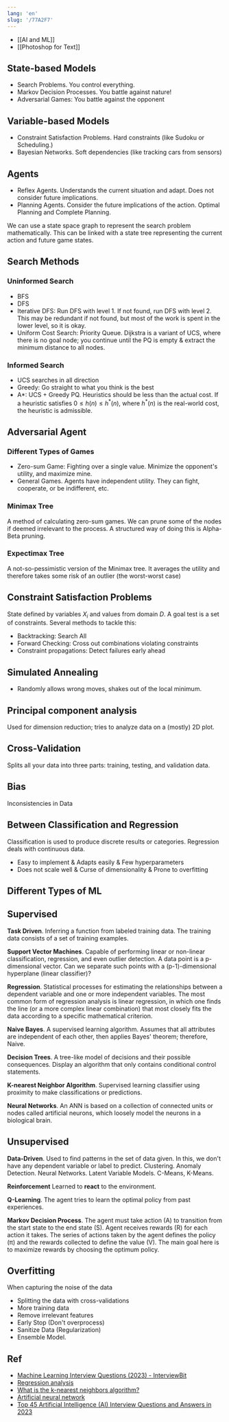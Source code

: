 ```yaml
---
lang: 'en'
slug: '/77A2F7'
---
```


- [[AI and ML]]
- [[Photoshop for Text]]

## State-based Models

- Search Problems. You control everything.
- Markov Decision Processes. You battle against nature!
- Adversarial Games: You battle against the opponent

## Variable-based Models

- Constraint Satisfaction Problems. Hard constraints (like Sudoku or Scheduling.)
- Bayesian Networks. Soft dependencies (like tracking cars from sensors)

## Agents

- Reflex Agents. Understands the current situation and adapt. Does not consider future implications.
- Planning Agents. Consider the future implications of the action. Optimal Planning and Complete Planning.

We can use a state space graph to represent the search problem mathematically. This can be linked with a state tree representing the current action and future game states.

## Search Methods

### Uninformed Search

- BFS
- DFS
- Iterative DFS: Run DFS with level 1. If not found, run DFS with level 2. This may be redundant if not found, but most of the work is spent in the lower level, so it is okay.
- Uniform Cost Search: Priority Queue. Dijkstra is a variant of UCS, where there is no goal node; you continue until the PQ is empty & extract the minimum distance to all nodes.

### Informed Search

- UCS searches in all direction
- Greedy: Go straight to what you think is the best
- A\*: UCS + Greedy PQ. Heuristics should be less than the actual cost. If a heuristic satisfies $0 \leq h(n) \leq h ^{\ast} (n)$, where $h^{\ast}(n)$ is the real-world cost, the heuristic is admissible.

## Adversarial Agent

### Different Types of Games

- Zero-sum Game: Fighting over a single value. Minimize the opponent's utility, and maximize mine.
- General Games. Agents have independent utility. They can fight, cooperate, or be indifferent, etc.

### Minimax Tree

A method of calculating zero-sum games.
We can prune some of the nodes if deemed irrelevant to the process.
A structured way of doing this is Alpha-Beta pruning.

### Expectimax Tree

A not-so-pessimistic version of the Minimax tree.
It averages the utility and therefore takes some risk of an outlier (the worst-worst case)

## Constraint Satisfaction Problems

State defined by variables $X_i$ and values from domain $D$.
A goal test is a set of constraints.
Several methods to tackle this:

- Backtracking: Search All
- Forward Checking: Cross out combinations violating constraints
- Constraint propagations: Detect failures early ahead

## Simulated Annealing

- Randomly allows wrong moves, shakes out of the local minimum.

## Principal component analysis

Used for dimension reduction; tries to analyze data on a (mostly) 2D plot.

## Cross-Validation

Splits all your data into three parts: training, testing, and validation data.

## Bias

Inconsistencies in Data

## Between Classification and Regression

Classification is used to produce discrete results or categories.
Regression deals with continuous data.

- Easy to implement & Adapts easily & Few hyperparameters
- Does not scale well & Curse of dimensionality & Prone to overfitting

## Different Types of ML

## Supervised

**Task Driven**.
Inferring a function from labeled training data.
The training data consists of a set of training examples.

**Support Vector Machines**.
Capable of performing linear or non-linear classification, regression, and even outlier detection.
A data point is a p-dimensional vector.
Can we separate such points with a (p-1)-dimensional hyperplane (linear classifier)?

**Regression**.
Statistical processes for estimating the relationships between a dependent variable and one or more independent variables.
The most common form of regression analysis is linear regression, in which one finds the line (or a more complex linear combination) that most closely fits the data according to a specific mathematical criterion.

**Naive Bayes**.
A supervised learning algorithm.
Assumes that all attributes are independent of each other,
then applies Bayes' theorem; therefore, Naive.

**Decision Trees**.
A tree-like model of decisions and their possible consequences.
Display an algorithm that only contains conditional control statements.

**K-nearest Neighbor Algorithm**.
Supervised learning classifier using proximity to make classifications or predictions.

**Neural Networks**.
An ANN is based on a collection of connected units or nodes called artificial neurons, which loosely model the neurons in a biological brain.

## Unsupervised

**Data-Driven**.
Used to find patterns in the set of data given.
In this, we don't have any dependent variable or label to predict.
Clustering.
Anomaly Detection.
Neural Networks.
Latent Variable Models.
C-Means, K-Means.

**Reinforcement**
Learned to **react** to the environment.

**Q-Learning**.
The agent tries to learn the optimal policy from past experiences.

**Markov Decision Process**.
The agent must take action (A)
to transition from the start state to the end state (S).
Agent receives rewards (R) for each action it takes.
The series of actions taken by the agent defines the policy (π) and the rewards collected to define the value (V).
The main goal here is to maximize rewards by choosing the optimum policy.

## Overfitting

When capturing the noise of the data

- Splitting the data with cross-validations
- More training data
- Remove irrelevant features
- Early Stop (Don't overprocess)
- Sanitize Data (Regularization)
- Ensemble Model.

## Ref

- [Machine Learning Interview Questions (2023) - InterviewBit](https://www.interviewbit.com/machine-learning-interview-questions/#why-machine-learning-was-introduced)
- [Regression analysis](https://en.wikipedia.org/wiki/Regression_analysis)
- [What is the k-nearest neighbors algorithm?](https://www.ibm.com/topics/knn)
- [Artificial neural network](https://en.wikipedia.org/wiki/Artificial_neural_network)
- [Top 45 Artificial Intelligence (AI) Interview Questions and Answers in 2023](https://www.edureka.co/blog/interview-questions/artificial-intelligence-interview-questions/)
